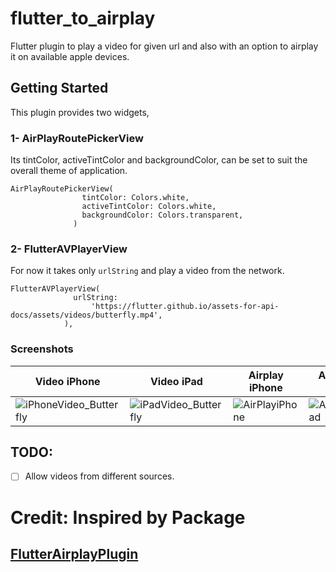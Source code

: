 # flutter_to_airplay

Flutter plugin to play a video for given url and also with an option to airplay it on available apple devices.

## Getting Started

This plugin provides two widgets,

### 1- AirPlayRoutePickerView

Its tintColor, activeTintColor and backgroundColor, can be set to suit the overall theme of application.

```
AirPlayRoutePickerView(
                tintColor: Colors.white,
                activeTintColor: Colors.white,
                backgroundColor: Colors.transparent,
              )
```


### 2- FlutterAVPlayerView

For now it takes only `urlString` and play a video from the network.

```
FlutterAVPlayerView(
              urlString:
                  'https://flutter.github.io/assets-for-api-docs/assets/videos/butterfly.mp4',
            ),
```

### Screenshots

Video iPhone | Video iPad | Airplay iPhone | Airplay iPad
------------ | -------------|--------------|--------------
![iPhoneVideo_Butterfly](https://github.com/MrJai/flutter_to_airplay/blob/master/example/screenshots/iPhoneVideo_Butterfly.png) | ![iPadVideo_Butterfly](https://github.com/MrJai/flutter_to_airplay/blob/master/example/screenshots/iPhoneAirplayView.png) | ![AirPlayiPhone](https://github.com/MrJai/flutter_to_airplay/blob/master/example/screenshots/iPadVideo_Butterfly.png) | ![AirPlayiPad](https://github.com/MrJai/flutter_to_airplay/blob/master/example/screenshots/iPadAirplayView.png)

## TODO: 

- [ ] Allow videos from different sources.


# Credit: Inspired by Package 
## [FlutterAirplayPlugin](https://github.com/nksteven/FlutterAirplayPlugin)